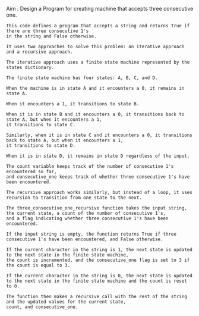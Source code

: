 Aim : Design a Program for creating machine that accepts three consecutive one.

    This code defines a program that accepts a string and returns True if there are three consecutive 1's 
    in the string and False otherwise.

    It uses two approaches to solve this problem: an iterative approach and a recursive approach.

    The iterative approach uses a finite state machine represented by the states dictionary. 
    
    The finite state machine has four states: A, B, C, and D. 
    
    When the machine is in state A and it encounters a 0, it remains in state A. 
    
    When it encounters a 1, it transitions to state B. 
    
    When it is in state B and it encounters a 0, it transitions back to state A, but when it encounters a 1, 
    it transitions to state C. 
    
    Similarly, when it is in state C and it encounters a 0, it transitions back to state A, but when it encounters a 1, 
    it transitions to state D. 
    
    When it is in state D, it remains in state D regardless of the input. 
    
    The count variable keeps track of the number of consecutive 1's encountered so far, 
    and consecutive_one keeps track of whether three consecutive 1's have been encountered.

    The recursive approach works similarly, but instead of a loop, it uses recursion to transition from one state to the next. 
    
    The three_consecutive_one_recursive function takes the input string, the current state, a count of the number of consecutive 1's,
    and a flag indicating whether three consecutive 1's have been encountered. 
    
    If the input string is empty, the function returns True if three consecutive 1's have been encountered, and False otherwise. 
    
    If the current character in the string is 1, the next state is updated to the next state in the finite state machine, 
    the count is incremented, and the consecutive_one flag is set to 3 if the count is equal to 3. 
    
    If the current character in the string is 0, the next state is updated to the next state in the finite state machine and the count is reset to 0. 
    
    The function then makes a recursive call with the rest of the string and the updated values for the current state, 
    count, and consecutive_one.